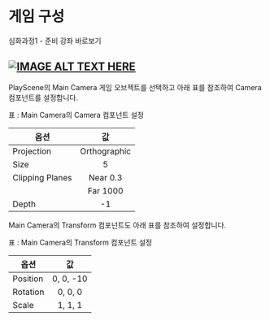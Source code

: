 # 게임 구성
심화과정1 - 준비 강좌 바로보기

[![IMAGE ALT TEXT HERE](http://img.youtube.com/vi/DPDNFcuWvnk/0.jpg)](http://www.youtube.com/watch?v=DPDNFcuWvnk)
---

PlayScene의 Main Camera 게임 오브젝트를 선택하고 아래 표를  참조하여 Camera 컴포넌트를 설정합니다.

표 : Main Camera의 Camera 컴포넌트 설정

| 옵션 | 값 |
| ---|:---:|
|Projection|Orthographic|
|Size|5|
|Clipping Planes|Near 0.3|
||Far 1000|
|Depth|-1|

Main Camera의 Transform 컴포넌트도 아래 표를 참조하여 설정합니다.

표 : Main Camera의 Transform 컴포넌트 설정

|옵션|값|
|---|:---:|
|Position|0, 0, -10|
|Rotation|0, 0, 0|
|Scale|1, 1, 1|
